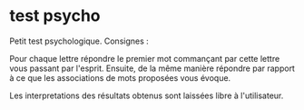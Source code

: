 # test psycho

Petit test psychologique. Consignes :

Pour chaque lettre répondre le premier mot commançant par cette lettre vous passant par l'esprit. Ensuite, de la même manière répondre par rapport à ce que les associations de mots proposées vous évoque.

Les interpretations des résultats obtenus sont laissées libre à l'utilisateur.
